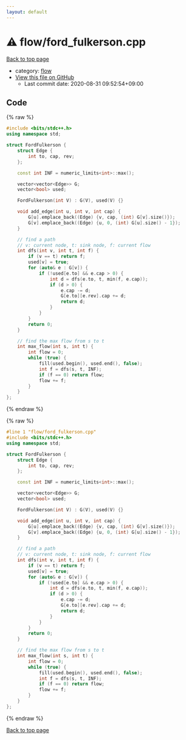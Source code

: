 ```yaml
---
layout: default
---
```


<!-- mathjax config similar to math.stackexchange -->
<script type="text/javascript" async
  src="https://cdnjs.cloudflare.com/ajax/libs/mathjax/2.7.5/MathJax.js?config=TeX-MML-AM_CHTML">
</script>
<script type="text/x-mathjax-config">
  MathJax.Hub.Config({
    TeX: { equationNumbers: { autoNumber: "AMS" }},
    tex2jax: {
      inlineMath: [ ['$','$'] ],
      processEscapes: true
    },
    "HTML-CSS": { matchFontHeight: false },
    displayAlign: "left",
    displayIndent: "2em"
  });
</script>

<script type="text/javascript" src="https://cdnjs.cloudflare.com/ajax/libs/jquery/3.4.1/jquery.min.js"></script>
<script src="https://cdn.jsdelivr.net/npm/jquery-balloon-js@1.1.2/jquery.balloon.min.js" integrity="sha256-ZEYs9VrgAeNuPvs15E39OsyOJaIkXEEt10fzxJ20+2I=" crossorigin="anonymous"></script>
<script type="text/javascript" src="../../assets/js/copy-button.js"></script>
<link rel="stylesheet" href="../../assets/css/copy-button.css" />


# :warning: flow/ford_fulkerson.cpp

<a href="../../index.html">Back to top page</a>

* category: <a href="../../index.html#cff5497121104c2b8e0cb41ed2083a9b">flow</a>
* <a href="{{ site.github.repository_url }}/blob/master/flow/ford_fulkerson.cpp">View this file on GitHub</a>
    - Last commit date: 2020-08-31 09:52:54+09:00




## Code

<a id="unbundled"></a>
{% raw %}
```cpp
#include <bits/stdc++.h>
using namespace std;

struct FordFulkerson {
    struct Edge {
        int to, cap, rev;
    };

    const int INF = numeric_limits<int>::max();

    vector<vector<Edge>> G;
    vector<bool> used;

    FordFulkerson(int V) : G(V), used(V) {}

    void add_edge(int u, int v, int cap) {
        G[u].emplace_back((Edge) {v, cap, (int) G[v].size()});
        G[v].emplace_back((Edge) {u, 0, (int) G[u].size() - 1});
    }

    // find a path
    // v: current node, t: sink node, f: current flow
    int dfs(int v, int t, int f) {
        if (v == t) return f;
        used[v] = true;
        for (auto& e : G[v]) {
            if (!used[e.to] && e.cap > 0) {
                int d = dfs(e.to, t, min(f, e.cap));
                if (d > 0) {
                    e.cap -= d;
                    G[e.to][e.rev].cap += d;
                    return d;
                }
            }
        }
        return 0;
    }

    // find the max flow from s to t
    int max_flow(int s, int t) {
        int flow = 0;
        while (true) {
            fill(used.begin(), used.end(), false);
            int f = dfs(s, t, INF);
            if (f == 0) return flow;
            flow += f;
        }
    }
};
```
{% endraw %}

<a id="bundled"></a>
{% raw %}
```cpp
#line 1 "flow/ford_fulkerson.cpp"
#include <bits/stdc++.h>
using namespace std;

struct FordFulkerson {
    struct Edge {
        int to, cap, rev;
    };

    const int INF = numeric_limits<int>::max();

    vector<vector<Edge>> G;
    vector<bool> used;

    FordFulkerson(int V) : G(V), used(V) {}

    void add_edge(int u, int v, int cap) {
        G[u].emplace_back((Edge) {v, cap, (int) G[v].size()});
        G[v].emplace_back((Edge) {u, 0, (int) G[u].size() - 1});
    }

    // find a path
    // v: current node, t: sink node, f: current flow
    int dfs(int v, int t, int f) {
        if (v == t) return f;
        used[v] = true;
        for (auto& e : G[v]) {
            if (!used[e.to] && e.cap > 0) {
                int d = dfs(e.to, t, min(f, e.cap));
                if (d > 0) {
                    e.cap -= d;
                    G[e.to][e.rev].cap += d;
                    return d;
                }
            }
        }
        return 0;
    }

    // find the max flow from s to t
    int max_flow(int s, int t) {
        int flow = 0;
        while (true) {
            fill(used.begin(), used.end(), false);
            int f = dfs(s, t, INF);
            if (f == 0) return flow;
            flow += f;
        }
    }
};

```
{% endraw %}

<a href="../../index.html">Back to top page</a>

